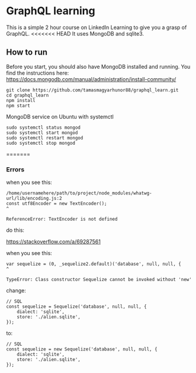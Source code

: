 # GraphQL learning 

This is a simple 2 hour course on LinkedIn Learning to give you a grasp of GraphQL. 
<<<<<<< HEAD
It uses MongoDB and sqlite3. 

## How to run

Before you start, you should also have MongoDB installed and running. You find the instructions here: https://docs.mongodb.com/manual/administration/install-community/
```
git clone https://github.com/tamasmagyarhunor88/graphql_learn.git
cd graphql_learn
npm install
npm start
```

MongoDB service on Ubuntu with systemctl 
```
sudo systemctl status mongod
sudo systemctl start mongod
sudo systemctl restart mongod
sudo systemctl stop mongod
```
=======

### Errors
when you see this:
```
/home/usernamehere/path/to/project/node_modules/whatwg-url/lib/encoding.js:2
const utf8Encoder = new TextEncoder();
^

ReferenceError: TextEncoder is not defined
```

do this:

https://stackoverflow.com/a/69287561

when you see this:

```
var sequelize = (0, _sequelize2.default)('database', null, null, {
^

TypeError: Class constructor Sequelize cannot be invoked without 'new'
```

change: 
```
// SQL
const sequelize = Sequelize('database', null, null, {
    dialect: 'sqlite',
    store: './alien.sqlite',
});
```

to:
```
// SQL
const sequelize = new Sequelize('database', null, null, {
    dialect: 'sqlite',
    store: './alien.sqlite',
});
```
